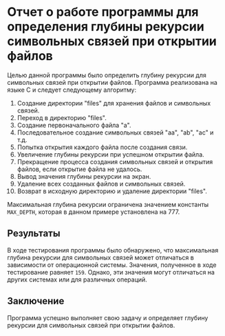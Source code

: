 # Отчет о работе программы для определения глубины рекурсии символьных связей при открытии файлов

Целью данной программы было определить глубину рекурсии для символьных связей при открытии файлов. Программа реализована на языке C и следует следующему алгоритму:

1. Создание директории "files" для хранения файлов и символьных связей.
2. Переход в директорию "files".
3. Создание первоначального файла "a".
4. Последовательное создание символьных связей "aa", "ab", "ac" и т.д.
5. Попытка открытия каждого файла после создания связи.
6. Увеличение глубины рекурсии при успешном открытии файла.
7. Прекращение процесса создания символьных связей и открытия файлов, если открытие файла не удалось.
8. Вывод значения глубины рекурсии на экран.
9. Удаление всех созданных файлов и символьных связей.
10. Возврат в исходную директорию и удаление директории "files".

Максимальная глубина рекурсии ограничена значением константы `MAX_DEPTH`, которая в данном примере установлена на 777.

## Результаты

В ходе тестирования программы было обнаружено, что максимальная глубина рекурсии для символьных связей может отличаться в зависимости от операционной системы. Значения, полученное в ходе тестирование равняет `159`. Однако, эти значения могут отличаться на других системах или для различных операций.

## Заключение

Программа успешно выполняет свою задачу и определяет глубину рекурсии для символьных связей при открытии файлов.
